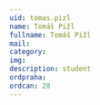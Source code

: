 ```yaml
---
uid: tomas.pizl
name: Tomáš Pižl
fullname: Tomáš Pižl
mail: 
category: 
img: 
description: student
ordpraha: 
ordcan: 28
---
```




